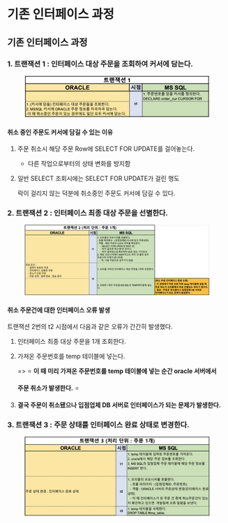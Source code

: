 # 기존 인터페이스 과정

## 기존 인터페이스 과정

### 1. 트랜잭션 1 : 인터페이스 대상 주문을 조회하여 커서에 담는다.

<figure><img src="../../../.gitbook/assets/image.png" alt=""><figcaption></figcaption></figure>

#### 취소 중인 주문도 커서에 담길 수 있는 이유

1. 주문 취소시 해당 주문 Row에 SELECT FOR UPDATE를 걸어놓는다.
   * 다른 작업으로부터의 상태 변화를 방지함
2.  일반 SELECT 조회시에는 SELECT FOR UPDATE가 걸린 행도

    락이 걸리지 않는 덕분에 취소중인 주문도 커서에 담길 수 있다.

### 2. 트랜잭션 2 : 인터페이스 최종 대상 주문을 선별한다.

<figure><img src="../../../.gitbook/assets/image (1).png" alt=""><figcaption></figcaption></figure>

#### 취소 주문건에 대한 인터페이스 오류 발생

트랜잭션 2번의 t2 시점에서 다음과 같은 오류가 간간히 발생했다.

1. 인터페이스 최종 대상 주문을 1개 조회한다.
2.  가져온 주문번호를 temp 테이블에 넣는다.

    \=> ⭐️ **이 때 미리 가져온 주문번호를 temp 테이블에 넣는 순간 oracle 서버에서**

    **주문 취소가 발생한다.** ⭐️
3. **결국 주문이 취소됐으나 입점업체 DB 서버로 인터페이스가 되는 문제가 발생한다.**

### 3. 트랜잭션 3 : 주문 상태를 인터페이스 완료 상태로 변경한다.

<figure><img src="../../../.gitbook/assets/image (2).png" alt=""><figcaption></figcaption></figure>

